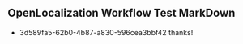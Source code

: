 ## OpenLocalization Workflow Test MarkDown
* 3d589fa5-62b0-4b87-a830-596cea3bbf42 
thanks!<!--HONumber=Mar16_HO2-->
